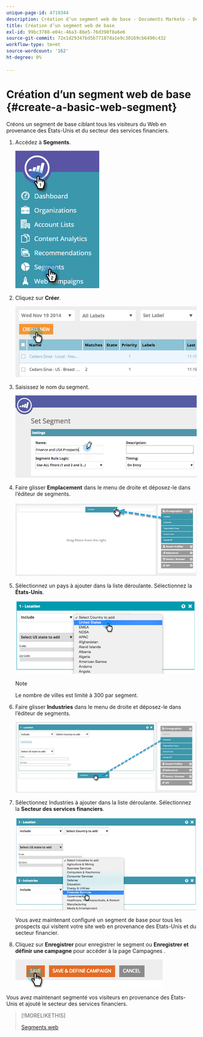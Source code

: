 ```yaml
---
unique-page-id: 4719344
description: Création d’un segment web de base - Documents Marketo - Documentation du produit
title: Création d’un segment web de base
exl-id: 99bc3788-e04c-46a3-86e5-76d398f8a6e6
source-git-commit: 72e1d29347bd5b77107da1e9c30169cb6490c432
workflow-type: tm+mt
source-wordcount: '162'
ht-degree: 0%

---
```


# Création d’un segment web de base {#create-a-basic-web-segment}

Créons un segment de base ciblant tous les visiteurs du Web en provenance des États-Unis et du secteur des services financiers.

1. Accédez à **Segments**.

   ![](assets/image2016-8-18-15-3a37-3a32.png)

1. Cliquez sur **Créer**.

   ![](assets/image2014-11-19-19-3a33-3a47.png)

1. Saisissez le nom du segment.

   ![](assets/segment-name.png)

1. Faire glisser **Emplacement** dans le menu de droite et déposez-le dans l’éditeur de segments.

   ![](assets/location-drag-hand.jpg)

1. Sélectionnez un pays à ajouter dans la liste déroulante. Sélectionnez la **États-Unis**.

   ![](assets/image2015-5-28-15-3a29-3a15.png)

   >[!NOTE]
   >
   >Le nombre de villes est limité à 300 par segment.

1. Faire glisser **Industries** dans le menu de droite et déposez-le dans l’éditeur de segments.

   ![](assets/industries-hand.jpg)

1. Sélectionnez Industries à ajouter dans la liste déroulante. Sélectionnez la **Secteur des services financiers**.

   ![](assets/segment-industries.png)

   Vous avez maintenant configuré un segment de base pour tous les prospects qui visitent votre site web en provenance des Etats-Unis et du secteur financier.

1. Cliquez sur **Enregistrer** pour enregistrer le segment ou **Enregistrer et définir une campagne** pour accéder à la page Campagnes .

   ![](assets/image2014-11-19-19-3a48-3a20.png)

Vous avez maintenant segmenté vos visiteurs en provenance des États-Unis et ajouté le secteur des services financiers.

>[!MORELIKETHIS]
>
>[Segments web](/help/marketo/product-docs/web-personalization/using-web-segments/web-segments.md)
